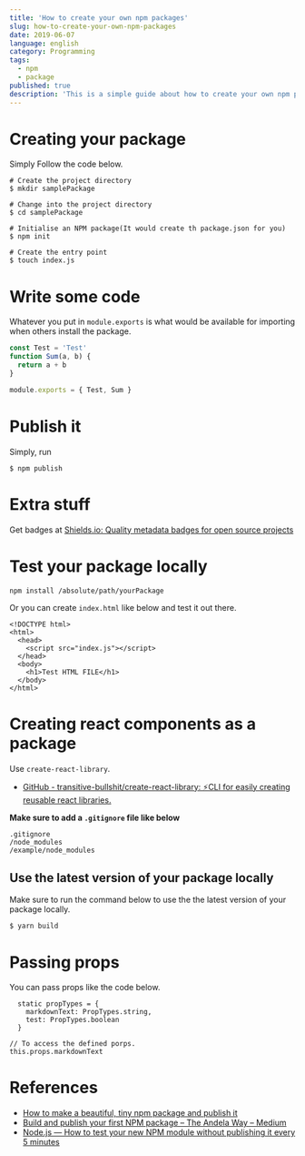 ```yaml
---
title: 'How to create your own npm packages'
slug: how-to-create-your-own-npm-packages
date: 2019-06-07
language: english
category: Programming
tags:
  - npm
  - package
published: true
description: 'This is a simple guide about how to create your own npm package.'
---
```


# Creating your package

Simply Follow the code below.

```
# Create the project directory
$ mkdir samplePackage

# Change into the project directory
$ cd samplePackage

# Initialise an NPM package(It would create th package.json for you)
$ npm init

# Create the entry point
$ touch index.js
```

# Write some code

Whatever you put in `module.exports` is what would be available for importing when others install the package.

```js
const Test = 'Test'
function Sum(a, b) {
  return a + b
}

module.exports = { Test, Sum }
```

# Publish it

Simply, run

```
$ npm publish
```

# Extra stuff

Get badges at [Shields.io: Quality metadata badges for open source projects](https://shields.io/)

# Test your package locally

```shell
npm install /absolute/path/yourPackage
```

Or you can create `index.html` like below and test it out there.

```
<!DOCTYPE html>
<html>
  <head>
    <script src="index.js"></script>
  </head>
  <body>
    <h1>Test HTML FILE</h1>
  </body>
</html>
```

# Creating react components as a package

Use `create-react-library`.

- [GitHub - transitive-bullshit/create-react-library: ⚡CLI for easily creating reusable react libraries.](https://github.com/transitive-bullshit/create-react-library/)

**Make sure to add a `.gitignore` file like below**

```
.gitignore
/node_modules
/example/node_modules
```

## Use the latest version of your package locally

Make sure to run the command below to use the the latest version of your package locally.

```
$ yarn build
```

# Passing props

You can pass props like the code below.

```
  static propTypes = {
    markdownText: PropTypes.string,
    test: PropTypes.boolean
  }

// To access the defined porps.
this.props.markdownText
```

# References

- [How to make a beautiful, tiny npm package and publish it](https://www.freecodecamp.org/news/how-to-make-a-beautiful-tiny-npm-package-and-publish-it-2881d4307f78/)
- [Build and publish your first NPM package – The Andela Way – Medium](https://medium.com/the-andela-way/build-and-publish-your-first-npm-package-a4daf0e2431)
- [ Node.js — How to test your new NPM module without publishing it every 5 minutes](https://medium.com/@the1mills/how-to-test-your-npm-module-without-publishing-it-every-5-minutes-1c4cb4b369be)
